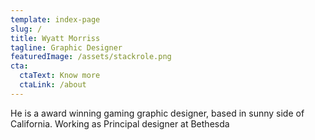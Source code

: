 ```yaml
---
template: index-page
slug: /
title: Wyatt Morriss
tagline: Graphic Designer
featuredImage: /assets/stackrole.png
cta:
  ctaText: Know more
  ctaLink: /about
---
```

He is a award winning gaming graphic designer, based in sunny side of California. Working as Principal designer at Bethesda